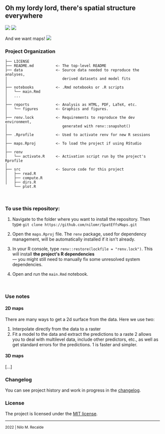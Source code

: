 ## Oh my lordy lord, there's spatial structure everywhere

![](https://img.shields.io/badge/-R_Markdown-blue?style=flat&labelColor=white&logo=RStudio&logoColor=blue)
![](https://img.shields.io/badge/license-MIT-green)

And we want maps!
![](/reports/figures/sample_maps.png)

### Project Organization


    ├── LICENSE
    ├── README.md          <- The top-level README
    ├── data               <- Source data needed to reproduce the analyses,
    │                         derived datasets and model fits
    │
    ├── notebooks          <- .Rmd notebooks or .R scripts
    │   └── main.Rmd
    │   ...
    │                                 
    ├── reports            <- Analysis as HTML, PDF, LaTeX, etc.
    │   └── figures        <- Graphics and figures.
    │
    ├── renv.lock          <- Requirements to reproduce the dev environment,
    │                         generated with renv::snapshot()
    │
    ├── .Rprofile          <- Used to activate renv for new R sessions
    │
    ├── maps.Rproj         <- To load the project if using RStudio
    │
    ├── renv         
    │   └── activate.R     <- Activation script run by the project's Rprofile
    │
    ├── src                <- Source code for this project
    │   ├── read.R 
    │   ├── compute.R
    │   ├── dirs.R
        └── plot.R


<br>

### To use this repository:

1. Navigate to the folder where you want to install the repository. Then type
   `git clone https://github.com/nilomr/SpatEffsMaps.git`

2. Open the `maps.Rproj` file. The `renv` package, used for
   dependency management, will be automatically installed if it isn't already.

3. In your R console, type `renv::restore(lockfile = "renv.lock")`. This will
   install **the project's R dependencies**\
— you might still need to manually fix some unresolved system dependencies.

1. Open and run the `main.Rmd` notebook.

<br>

### Use notes

#### 2D maps
There are many ways to get a 2d surface from the data. Here we use two:
1. Interpolate directly from the data to a raster
2. Fit a model to the data and extract the predictions to a raste
2 allows you to deal with multilevel data, include other predictors, etc.,
as well as get standard errors for the predictions. 1 is faster and simpler.

#### 3D maps

[...]

### Changelog
You can see project history and work in progress in the [changelog](./docs/CHANGELOG.md).

### License
The project is licensed under the [MIT license](./LICENSE).

--------

<p><small>2022 | Nilo M. Recalde</small></p>

